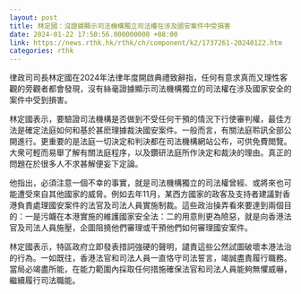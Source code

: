 ```yaml
---
layout: post
title: 林定國：沒證據顯示司法機構獨立司法權在涉及國安案件中受損害
date: 2024-01-22 17:50:56.000000000 +08:00
link: https://news.rthk.hk/rthk/ch/component/k2/1737261-20240122.htm
categories: rthk
---
```


律政司司長林定國在2024年法律年度開啟典禮致辭指，任何有意求真而又理性客觀的旁觀者都會發現，沒有絲毫證據顯示司法機構獨立的司法權在涉及國家安全的案件中受到損害。

林定國表示，要驗證司法機構是否做到不受任何干預的情況下行使審判權，最佳方法是確定法庭如何和基於甚麽理據裁決國安案件。一般而言，有關法庭聆訊全部公開進行。更重要的是法庭一切決定和判決都在司法機構網站公布，可供免費閲覽。大衆可輕而易舉了解有關法庭程序，以及鑽研法庭所作決定和裁決的理由。真正的問題在於很多人不求甚解便妄下定論。

他指出，必須注意一個不幸的事實，就是司法機構獨立的司法權曾經、或將來也可能遭受來自其他國家的威脅。例如去年11月，某西方國家的政客及支持者建議對香港負責處理國安案件的法官及司法人員實施制裁。這些政治操弄看來要達到兩個目的：一是污衊在本港實施的維護國家安全法：二的用意則更為險惡，就是向香港法官及司法人員施壓，企圖阻撓他們審理或干預他們如何審理國安案件。

林定國表示，特區政府立即發表措詞強硬的聲明，譴責這些公然試圖破壞本港法治的行為。一如既往，香港法官和司法人員一直恪守司法誓言，竭誠盡責履行職務。當局必竭盡所能，在能力範圍內採取任何措施確保法官和司法人員能夠無懼威嚇，繼續履行司法職能。
